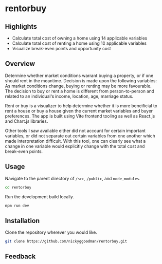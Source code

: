 # rentorbuy

## Highlights
* Calculate total cost of owning a home using 14 applicable variables
* Calculate total cost of renting a home using 10 applicable variables
* Visualize break-even points and opportunity cost 

## Overview
Determine whether market conditions warrant buying a property, 
or if one should rent in the meantime. Decision is made upon the following variables:
As market conditions change, buying or renting may be more favourable. 
The decision to buy or rent a home is different from person-to-person and related 
to an individual's income, location, age, marriage status. 

Rent or buy is a visualizer to help determine whether it is more
beneificial to rent a house or buy a house given the current market variables
and buyer preferences. The app is built using Vite frontend tooling as well as 
React.js and Chart.js libraries. 

Other tools I saw available either did not account for certain important
variables, or did not separate out certain variables from one another which
made interpretation difficult. With this tool, one can clearly see what a change
in one variable would explicitly change with the total cost and break-even points.

## Usage
Navigate to the parent directory of ```/src```, ```/public```, and ```node_modules```.
```bash
cd rentorbuy
```
Run the development build locally.
```bash
npm run dev
```

## Installation
Clone the repository wherever you would like.
```bash
git clone https://github.com/nickyggoodman/rentorbuy.git
```

## Feedback
